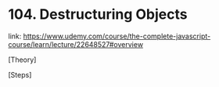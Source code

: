 # 104. Destructuring Objects
link: https://www.udemy.com/course/the-complete-javascript-course/learn/lecture/22648527#overview


[Theory]





[Steps]